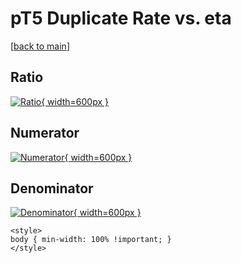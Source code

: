 # pT5 Duplicate Rate vs. eta

[[back to main](./)]



## Ratio

[![Ratio](../mtv/var/pT5_duplrate_eta.png){ width=600px }](../mtv/var/pT5_duplrate_eta.pdf)

## Numerator

[![Numerator](../mtv/num/pT5_duplrate_eta_num.png){ width=600px }](../mtv/num/pT5_duplrate_eta_num.pdf)

## Denominator

[![Denominator](../mtv/den/pT5_duplrate_eta_den.png){ width=600px }](../mtv/den/pT5_duplrate_eta_den.pdf)


``` {=html}
<style>
body { min-width: 100% !important; }
</style>
```
